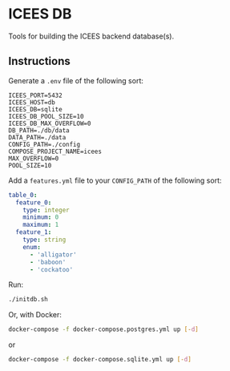 # ICEES DB

Tools for building the ICEES backend database(s).

## Instructions

Generate a `.env` file of the following sort:

```text
ICEES_PORT=5432
ICEES_HOST=db
ICEES_DB=sqlite
ICEES_DB_POOL_SIZE=10
ICEES_DB_MAX_OVERFLOW=0
DB_PATH=./db/data
DATA_PATH=./data
CONFIG_PATH=./config
COMPOSE_PROJECT_NAME=icees
MAX_OVERFLOW=0
POOL_SIZE=10
```

Add a `features.yml` file to your `CONFIG_PATH` of the following sort:

```yaml
table_0:
  feature_0:
    type: integer
    minimum: 0
    maximum: 1
  feature_1:
    type: string
    enum:
      - 'alligator'
      - 'baboon'
      - 'cockatoo'
```

Run:

```bash
./initdb.sh
```

Or, with Docker:

```bash
docker-compose -f docker-compose.postgres.yml up [-d]
```

or

```bash
docker-compose -f docker-compose.sqlite.yml up [-d]
```
